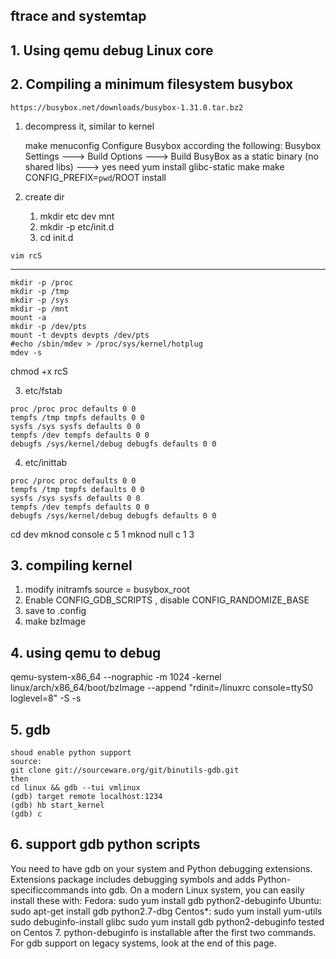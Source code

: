 ftrace and systemtap
----------------------------
## 1. Using qemu debug Linux core

## 2. Compiling a minimum filesystem busybox
    https://busybox.net/downloads/busybox-1.31.0.tar.bz2
   1) decompress it, similar to kernel
   
      make menuconfig
      Configure Busybox according the following:
      Busybox Settings ---> Build Options ---> Build BusyBox as a static binary (no shared libs) ---> yes
      need yum install glibc-static
      make 
      make CONFIG_PREFIX=`pwd`/ROOT install
   2) create dir

       1) mkdir etc dev mnt
       2) mkdir -p etc/init.d
       3) cd init.d

    vim rcS
   ------------
    mkdir -p /proc
    mkdir -p /tmp
    mkdir -p /sys
    mkdir -p /mnt
    mount -a
    mkdir -p /dev/pts
    mount -t devpts devpts /dev/pts
    #echo /sbin/mdev > /proc/sys/kernel/hotplug
    mdev -s

   chmod +x rcS
   
   3)  etc/fstab
   
    proc /proc proc defaults 0 0
    tempfs /tmp tmpfs defaults 0 0
    sysfs /sys sysfs defaults 0 0
    tempfs /dev tempfs defaults 0 0
    debugfs /sys/kernel/debug debugfs defaults 0 0

  4) etc/inittab

    proc /proc proc defaults 0 0
    tempfs /tmp tmpfs defaults 0 0
    sysfs /sys sysfs defaults 0 0
    tempfs /dev tempfs defaults 0 0
    debugfs /sys/kernel/debug debugfs defaults 0 0

cd dev
mknod console c 5 1
mknod null c 1 3

## 3. compiling kernel
  1) modify initramfs source = busybox_root
  2) Enable CONFIG_GDB_SCRIPTS , disable CONFIG_RANDOMIZE_BASE
  3) save to .config
  4) make bzImage

## 4. using qemu to debug
  qemu-system-x86_64 --nographic -m 1024 -kernel linux/arch/x86_64/boot/bzImage --append "rdinit=/linuxrc console=ttyS0 loglevel=8" -S -s

## 5. gdb
    shoud enable python support
    source:
    git clone git://sourceware.org/git/binutils-gdb.git
    then
    cd linux && gdb --tui vmlinux
    (gdb) target remote localhost:1234
    (gdb) hb start_kernel
    (gdb) c

## 6. support gdb python scripts

  You need to have gdb on your system and Python debugging extensions. Extensions package includes debugging symbols and adds
  Python-specificcommands into gdb. On a modern Linux system, you can easily install these with:
  Fedora:
    sudo yum install gdb python2-debuginfo 
  Ubuntu:
    sudo apt-get install gdb python2.7-dbg 
  Centos*:
    sudo yum install yum-utils
    sudo debuginfo-install glibc
    sudo yum install gdb python2-debuginfo 
  tested on Centos 7. python-debuginfo is installable after the first two commands.
  For gdb support on legacy systems, look at the end of this page. 
